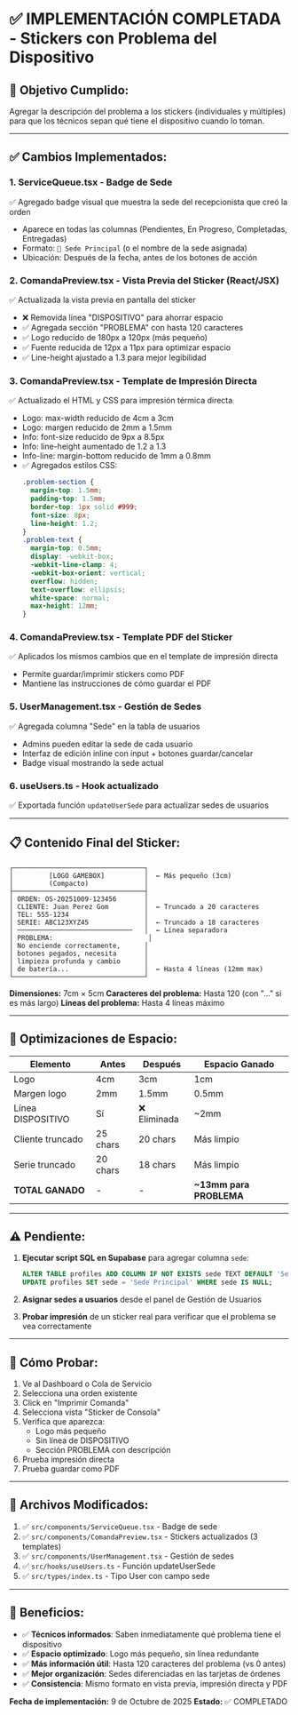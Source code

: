 # ✅ IMPLEMENTACIÓN COMPLETADA - Stickers con Problema del Dispositivo

## 🎯 Objetivo Cumplido:
Agregar la descripción del problema a los stickers (individuales y múltiples) para que los técnicos sepan qué tiene el dispositivo cuando lo toman.

---

## ✅ Cambios Implementados:

### 1. **ServiceQueue.tsx** - Badge de Sede
✅ Agregado badge visual que muestra la sede del recepcionista que creó la orden
- Aparece en todas las columnas (Pendientes, En Progreso, Completadas, Entregadas)
- Formato: `📍 Sede Principal` (o el nombre de la sede asignada)
- Ubicación: Después de la fecha, antes de los botones de acción

### 2. **ComandaPreview.tsx** - Vista Previa del Sticker (React/JSX)
✅ Actualizada la vista previa en pantalla del sticker
- ❌ Removida línea "DISPOSITIVO" para ahorrar espacio
- ✅ Agregada sección "PROBLEMA" con hasta 120 caracteres
- ✅ Logo reducido de 180px a 120px (más pequeño)
- ✅ Fuente reducida de 12px a 11px para optimizar espacio
- ✅ Line-height ajustado a 1.3 para mejor legibilidad

### 3. **ComandaPreview.tsx** - Template de Impresión Directa
✅ Actualizado el HTML y CSS para impresión térmica directa
- Logo: max-width reducido de 4cm a 3cm
- Logo: margen reducido de 2mm a 1.5mm
- Info: font-size reducido de 9px a 8.5px
- Info: line-height aumentado de 1.2 a 1.3
- Info-line: margin-bottom reducido de 1mm a 0.8mm
- ✅ Agregados estilos CSS:
  ```css
  .problem-section {
    margin-top: 1.5mm;
    padding-top: 1.5mm;
    border-top: 1px solid #999;
    font-size: 8px;
    line-height: 1.2;
  }
  .problem-text {
    margin-top: 0.5mm;
    display: -webkit-box;
    -webkit-line-clamp: 4;
    -webkit-box-orient: vertical;
    overflow: hidden;
    text-overflow: ellipsis;
    white-space: normal;
    max-height: 12mm;
  }
  ```

### 4. **ComandaPreview.tsx** - Template PDF del Sticker
✅ Aplicados los mismos cambios que en el template de impresión directa
- Permite guardar/imprimir stickers como PDF
- Mantiene las instrucciones de cómo guardar el PDF

### 5. **UserManagement.tsx** - Gestión de Sedes
✅ Agregada columna "Sede" en la tabla de usuarios
- Admins pueden editar la sede de cada usuario
- Interfaz de edición inline con input + botones guardar/cancelar
- Badge visual mostrando la sede actual

### 6. **useUsers.ts** - Hook actualizado
✅ Exportada función `updateUserSede` para actualizar sedes de usuarios

---

## 📋 Contenido Final del Sticker:

```
┌─────────────────────────────────┐
│         [LOGO GAMEBOX]          │  ← Más pequeño (3cm)
│         (Compacto)              │
├─────────────────────────────────┤
│ ORDEN: OS-20251009-123456       │
│ CLIENTE: Juan Perez Gom         │  ← Truncado a 20 caracteres
│ TEL: 555-1234                   │
│ SERIE: ABC123XYZ45              │  ← Truncado a 18 caracteres
│ ─────────────────────────────   │  ← Línea separadora
│ PROBLEMA:                        │
│ No enciende correctamente,      │
│ botones pegados, necesita       │
│ limpieza profunda y cambio      │
│ de batería...                   │  ← Hasta 4 líneas (12mm max)
└─────────────────────────────────┘
```

**Dimensiones:** 7cm × 5cm
**Caracteres del problema:** Hasta 120 (con "..." si es más largo)
**Líneas del problema:** Hasta 4 líneas máximo

---

## 🎨 Optimizaciones de Espacio:

| Elemento | Antes | Después | Espacio Ganado |
|----------|-------|---------|----------------|
| Logo | 4cm | 3cm | 1cm |
| Margen logo | 2mm | 1.5mm | 0.5mm |
| Línea DISPOSITIVO | Sí | ❌ Eliminada | ~2mm |
| Cliente truncado | 25 chars | 20 chars | Más limpio |
| Serie truncado | 20 chars | 18 chars | Más limpio |
| **TOTAL GANADO** | - | - | **~13mm para PROBLEMA** |

---

## ⚠️ Pendiente:

1. **Ejecutar script SQL en Supabase** para agregar columna `sede`:
   ```sql
   ALTER TABLE profiles ADD COLUMN IF NOT EXISTS sede TEXT DEFAULT 'Sede Principal';
   UPDATE profiles SET sede = 'Sede Principal' WHERE sede IS NULL;
   ```

2. **Asignar sedes a usuarios** desde el panel de Gestión de Usuarios

3. **Probar impresión** de un sticker real para verificar que el problema se vea correctamente

---

## 🧪 Cómo Probar:

1. Ve al Dashboard o Cola de Servicio
2. Selecciona una orden existente
3. Click en "Imprimir Comanda"
4. Selecciona vista "Sticker de Consola"
5. Verifica que aparezca:
   - Logo más pequeño
   - Sin línea de DISPOSITIVO
   - Sección PROBLEMA con descripción
6. Prueba impresión directa
7. Prueba guardar como PDF

---

## 📝 Archivos Modificados:

1. ✅ `src/components/ServiceQueue.tsx` - Badge de sede
2. ✅ `src/components/ComandaPreview.tsx` - Stickers actualizados (3 templates)
3. ✅ `src/components/UserManagement.tsx` - Gestión de sedes
4. ✅ `src/hooks/useUsers.ts` - Función updateUserSede
5. ✅ `src/types/index.ts` - Tipo User con campo sede

---

## 🎉 Beneficios:

- ✅ **Técnicos informados**: Saben inmediatamente qué problema tiene el dispositivo
- ✅ **Espacio optimizado**: Logo más pequeño, sin línea redundante
- ✅ **Más información útil**: Hasta 120 caracteres del problema (vs 0 antes)
- ✅ **Mejor organización**: Sedes diferenciadas en las tarjetas de órdenes
- ✅ **Consistencia**: Mismo formato en vista previa, impresión directa y PDF

**Fecha de implementación:** 9 de Octubre de 2025
**Estado:** ✅ COMPLETADO
